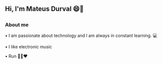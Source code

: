 <h2>Hi, I'm Mateus Durval 😄👋<h2>

<h3>About me</h3>

<p> • I am passionate about technology and I am always in constant learning. 💻 </p>
<p> • I like electronic music </p>
<p> • Run 🏃‍♂❤ </p>
